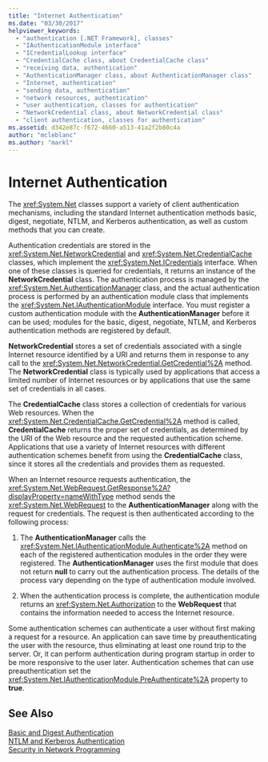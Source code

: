 ```yaml
---
title: "Internet Authentication"
ms.date: "03/30/2017"
helpviewer_keywords: 
  - "authentication [.NET Framework], classes"
  - "IAuthenticationModule interface"
  - "ICredentialLookup interface"
  - "CredentialCache class, about CredentialCache class"
  - "receiving data, authentication"
  - "AuthenticationManager class, about AuthenticationManager class"
  - "Internet, authentication"
  - "sending data, authentication"
  - "network resources, authentication"
  - "user authentication, classes for authentication"
  - "NetworkCredential class, about NetworkCredential class"
  - "client authentication, classes for authentication"
ms.assetid: d342e87c-f672-4660-a513-41a2f2b80c4a
author: "mcleblanc"
ms.author: "markl"
---
```

# Internet Authentication
The <xref:System.Net> classes support a variety of client authentication mechanisms, including the standard Internet authentication methods basic, digest, negotiate, NTLM, and Kerberos authentication, as well as custom methods that you can create.  
  
 Authentication credentials are stored in the <xref:System.Net.NetworkCredential> and <xref:System.Net.CredentialCache> classes, which implement the <xref:System.Net.ICredentials> interface. When one of these classes is queried for credentials, it returns an instance of the **NetworkCredential** class. The authentication process is managed by the <xref:System.Net.AuthenticationManager> class, and the actual authentication process is performed by an authentication module class that implements the <xref:System.Net.IAuthenticationModule> interface. You must register a custom authentication module with the **AuthenticationManager** before it can be used; modules for the basic, digest, negotiate, NTLM, and Kerberos authentication methods are registered by default.  
  
 **NetworkCredential** stores a set of credentials associated with a single Internet resource identified by a URI and returns them in response to any call to the <xref:System.Net.NetworkCredential.GetCredential%2A> method. The **NetworkCredential** class is typically used by applications that access a limited number of Internet resources or by applications that use the same set of credentials in all cases.  
  
 The **CredentialCache** class stores a collection of credentials for various Web resources. When the <xref:System.Net.CredentialCache.GetCredential%2A> method is called, **CredentialCache** returns the proper set of credentials, as determined by the URI of the Web resource and the requested authentication scheme. Applications that use a variety of Internet resources with different authentication schemes benefit from using the **CredentialCache** class, since it stores all the credentials and provides them as requested.  
  
 When an Internet resource requests authentication, the <xref:System.Net.WebRequest.GetResponse%2A?displayProperty=nameWithType> method sends the <xref:System.Net.WebRequest> to the **AuthenticationManager** along with the request for credentials. The request is then authenticated according to the following process:  
  
1.  The **AuthenticationManager** calls the <xref:System.Net.IAuthenticationModule.Authenticate%2A> method on each of the registered authentication modules in the order they were registered. The **AuthenticationManager** uses the first module that does not return **null** to carry out the authentication process. The details of the process vary depending on the type of authentication module involved.  
  
2.  When the authentication process is complete, the authentication module returns an <xref:System.Net.Authorization> to the **WebRequest** that contains the information needed to access the Internet resource.  
  
 Some authentication schemes can authenticate a user without first making a request for a resource. An application can save time by preauthenticating the user with the resource, thus eliminating at least one round trip to the server. Or, it can perform authentication during program startup in order to be more responsive to the user later. Authentication schemes that can use preauthentication set the <xref:System.Net.IAuthenticationModule.PreAuthenticate%2A> property to **true**.  
  
## See Also  
 [Basic and Digest Authentication](../../../docs/framework/network-programming/basic-and-digest-authentication.md)  
 [NTLM and Kerberos Authentication](../../../docs/framework/network-programming/ntlm-and-kerberos-authentication.md)  
 [Security in Network Programming](../../../docs/framework/network-programming/security-in-network-programming.md)

